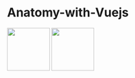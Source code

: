 # Anatomy-with-Vuejs

<p float="left">
    <img src="[/img1.png](https://github.com/RezaHamidi0/Anatomy-with-Vuejs/assets/103819181/5476f0df-5a35-4411-b2cd-ab41b792a50e)" width="100" />
    <img src="[/img2.png](https://github.com/RezaHamidi0/Anatomy-with-Vuejs/assets/103819181/159f14e5-d8b9-4c1d-ac66-f283f65aacdd)" width="100" />
</p>

